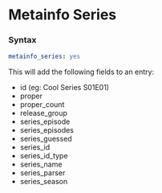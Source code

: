 # Metainfo Series

### Syntax

```yaml
metainfo_series: yes
```

This will add the following fields to an entry:

* id (eg: Cool Series S01E01)
* proper
* proper_count
* release_group
* series_episode
* series_episodes
* series_guessed
* series_id
* series_id_type
* series_name
* series_parser
* series_season

